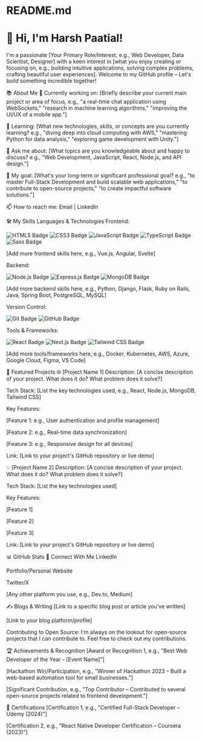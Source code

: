 # README.md

# 👋 Hi, I'm Harsh Paatial!
I'm a passionate [Your Primary Role/Interest, e.g., Web Developer, Data Scientist, Designer] with a keen interest in [what you enjoy creating or focusing on, e.g., building intuitive applications, solving complex problems, crafting beautiful user experiences]. Welcome to my GitHub profile – Let's build something incredible together!

📚 About Me
🔭 Currently working on: [Briefly describe your current main project or area of focus, e.g., "a real-time chat application using WebSockets," "research in machine learning algorithms," "improving the UI/UX of a mobile app."]

🌱 Learning: [What new technologies, skills, or concepts are you currently learning? e.g., "diving deep into cloud computing with AWS," "mastering Python for data analysis," "exploring game development with Unity."]

💬 Ask me about: [What topics are you knowledgeable about and happy to discuss? e.g., "Web Development, JavaScript, React, Node.js, and API design."]

🎯 My goal: [What's your long-term or significant professional goal? e.g., "to master Full-Stack Development and build scalable web applications," "to contribute to open-source projects," "to create impactful software solutions."]

📫 How to reach me: Email | LinkedIn

🛠️ My Skills
Languages & Technologies
Frontend:

<img src="https://www.google.com/search?q=https://img.shields.io/badge/HTML5-E34F26%3Fstyle%3Dfor-the-badge%26logo%3Dhtml5%26logoColor%3Dwhite" alt="HTML5 Badge"/>

<img src="https://www.google.com/search?q=https://img.shields.io/badge/CSS3-1572B6%3Fstyle%3Dfor-the-badge%26logo%3Dcss3%26logoColor%3Dwhite" alt="CSS3 Badge"/>

<img src="https://www.google.com/search?q=https://img.shields.io/badge/JavaScript-F7DF1E%3Fstyle%3Dfor-the-badge%26logo%3Djavascript%26logoColor%3Dblack" alt="JavaScript Badge"/>

<img src="https://img.shields.io/badge/TypeScript-3178C6?style=for-the-badge&logo=typescript&logoColor=white" alt="TypeScript Badge"/>

<img src="https://www.google.com/search?q=https://img.shields.io/badge/Sass-CC6699%3Fstyle%3Dfor-the-badge%26logo%3Dsass%26logoColor%3Dwhite" alt="Sass Badge"/>

[Add more frontend skills here, e.g., Vue.js, Angular, Svelte]

Backend:

<img src="https://www.google.com/search?q=https://img.shields.io/badge/Node.js-339933%3Fstyle%3Dfor-the-badge%26logo%3Dnode.js%26logoColor%3Dwhite" alt="Node.js Badge"/>

<img src="https://www.google.com/search?q=https://img.shields.io/badge/Express.js-000000%3Fstyle%3Dfor-the-badge%26logo%3Dexpress%26logoColor%3Dwhite" alt="Express.js Badge"/>

<img src="https://www.google.com/search?q=https://img.shields.io/badge/MongoDB-47A248%3Fstyle%3Dfor-the-badge%26logo%3Dmongodb%26logoColor%3Dwhite" alt="MongoDB Badge"/>

[Add more backend skills here, e.g., Python, Django, Flask, Ruby on Rails, Java, Spring Boot, PostgreSQL, MySQL]

Version Control:

<img src="https://www.google.com/search?q=https://img.shields.io/badge/Git-F05032%3Fstyle%3Dfor-the-badge%26logo%3Dgit%26logoColor%3Dwhite" alt="Git Badge"/>

<img src="https://www.google.com/search?q=https://img.shields.io/badge/GitHub-181717%3Fstyle%3Dfor-the-badge%26logo%3Dgithub%26logoColor%3Dwhite" alt="GitHub Badge"/>

Tools & Frameworks:

<img src="https://www.google.com/search?q=https://img.shields.io/badge/React-61DAFB%3Fstyle%3Dfor-the-badge%26logo%3Dreact%26logoColor%3Dblack" alt="React Badge"/>

<img src="https://www.google.com/search?q=https://img.shields.io/badge/Next.js-000000%3Fstyle%3Dfor-the-badge%26logo%3Dnext.js%26logoColor%3Dwhite" alt="Next.js Badge"/>

<img src="https://www.google.com/search?q=https://img.shields.io/badge/Tailwind_CSS-06B6D4%3Fstyle%3Dfor-the-badge%26logo%3Dtailwind-css%26logoColor%3Dwhite" alt="Tailwind CSS Badge"/>

[Add more tools/frameworks here, e.g., Docker, Kubernetes, AWS, Azure, Google Cloud, Figma, VS Code]

🌟 Featured Projects
🌐 [Project Name 1]
Description: [A concise description of your project. What does it do? What problem does it solve?]

Tech Stack: [List the key technologies used, e.g., React, Node.js, MongoDB, Tailwind CSS]

Key Features:

[Feature 1: e.g., User authentication and profile management]

[Feature 2: e.g., Real-time data synchronization]

[Feature 3: e.g., Responsive design for all devices]

Link: [Link to your project's GitHub repository or live demo]

💡 [Project Name 2]
Description: [A concise description of your project. What does it do? What problem does it solve?]

Tech Stack: [List the key technologies used]

Key Features:

[Feature 1]

[Feature 2]

[Feature 3]

Link: [Link to your project's GitHub repository or live demo]

📊 GitHub Stats
🤝 Connect With Me
LinkedIn

Portfolio/Personal Website

Twitter/X

[Any other platform you use, e.g., Dev.to, Medium]

✍️ Blogs & Writing
[Link to a specific blog post or article you've written]

[Link to your blog platform/profile]

Contributing to Open Source: I'm always on the lookout for open-source projects that I can contribute to. Feel free to check out my contributions.

🏆 Achievements & Recognition
[Award or Recognition 1, e.g., "Best Web Developer of the Year - [Event Name]"]

[Hackathon Win/Participation, e.g., "Winner of Hackathon 2023 – Built a web-based automation tool for small businesses."]

[Significant Contribution, e.g., "Top Contributor – Contributed to several open-source projects related to frontend development."]

📜 Certifications
[Certification 1, e.g., "Certified Full-Stack Developer – Udemy (2024)"]

[Certification 2, e.g., "React Native Developer Certification – Coursera (2023)"]
